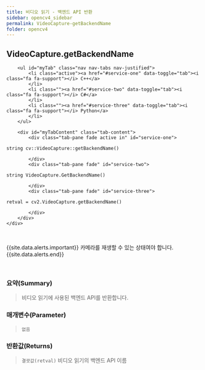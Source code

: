```yaml
---
title: 비디오 읽기 - 백엔드 API 반환
sidebar: opencv4_sidebar
permalink: VideoCapture-getBackendName
folder: opencv4
---
```


<div class="row">
    <div class="col-lg-12">
        <h2 class="page-header">VideoCapture.getBackendName</h2>
    </div>
    <div class="col-lg-12">

        <ul id="myTab" class="nav nav-tabs nav-justified">
            <li class="active"><a href="#service-one" data-toggle="tab"><i class="fa fa-support"></i> C++</a>
            </li>
            <li class=""><a href="#service-two" data-toggle="tab"><i class="fa fa-support"></i> C#</a>
            </li>
            <li class=""><a href="#service-three" data-toggle="tab"><i class="fa fa-support"></i> Python</a>
            </li>
        </ul>

        <div id="myTabContent" class="tab-content">
            <div class="tab-pane fade active in" id="service-one">
<pre class="prettyprint"><code class="language-cpp">string cv::VideoCapture::getBackendName()</code></pre>
            </div>
            <div class="tab-pane fade" id="service-two">
<pre class="prettyprint"><code class="language-cs">string VideoCapture.GetBackendName()</code></pre>
            </div>
            <div class="tab-pane fade" id="service-three">
<pre class="prettyprint"><code class="language-py">retval = cv2.VideoCapture.getBackendName()</code></pre>
            </div>
        </div>
    </div>
</div>

<br>

{{site.data.alerts.important}}
카메라를 재생할 수 있는 상태여야 합니다.
{{site.data.alerts.end}}

<br>

### 요약(Summary)

> 비디오 읽기에 사용된 백엔드 API를 반환합니다. 

### 매개변수(Parameter)

> `없음`

### 반환값(Returns)

> `결괏값(retval)` 비디오 읽기의 백엔드 API 이름